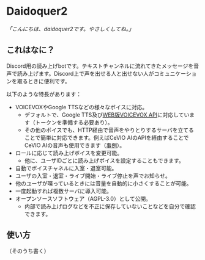 # Daidoquer2

_「こんにちは、daidoquer2です。やさしくしてね。」_

## これはなに？

Discord用の読み上げbotです。テキストチャンネルに流れてきたメッセージを音声で読み上げます。Discord上で声を出せる人と出せない人がコミュニケーションを取るときに便利です。

以下のような特長があります：

- VOICEVOXやGoogle TTSなどの様々なボイスに対応。
  - デフォルトで、Google TTS及び[WEB版VOICEVOX API](https://voicevox.su-shiki.com/su-shikiapis/)に対応しています（トークンを準備する必要あり）。
  - その他のボイスでも、HTTP経由で音声をやりとりするサーバを立てることで簡単に対応できます。例えばCeVIO AIのAPIを経由することでCeVIO AIの音声も使用できます（[事例](https://github.com/bbtatt/CeVIOAIInterfaceHttpServer)）。
- ロールに応じて読み上げボイスを変更可能。
  - 他に、ユーザIDごとに読み上げボイスを設定することもできます。
- 自動でボイスチャネルに入室・退室可能。
- ユーザの入室・退室・ライブ開始・ライブ停止を声でお知らせ。
- 他のユーザが喋っているときには音量を自動的に小さくすることが可能。
- 一度起動すれば複数サーバに導入可能。
- オープンソースソフトウェア（AGPL-3.0）として公開。
  - 内部で読み上げログなどを不正に保存していないことなどを自分で確認できます。

## 使い方

（そのうち書く）
